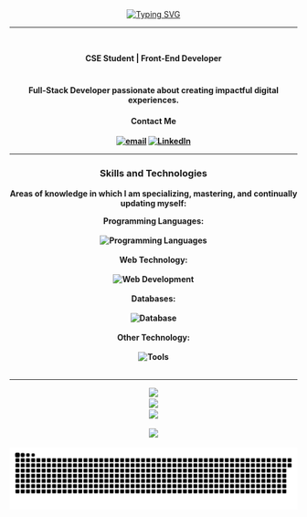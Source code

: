 

<div align="center">
<a href="https://git.io/typing-svg"><img src="https://readme-typing-svg.herokuapp.com?font=Jersey+15&size=31&pause=1000&color=2ECC71&center=true&vCenter=true&width=500&lines=Hi+Guys+!!;Explore+the+code+that+shapes+my+journey" alt="Typing SVG" /></a>
</div>

---



<div align= "center">
  <br>

 <strong> CSE Student | Front-End Developer <strong>
  

#

<p> Full-Stack Developer passionate about creating impactful digital experiences. 
</p>


<h4> <strong>  Contact Me </strong> </h4>
   <p align="center">
      <a href="mailto:siashwin2005@gmail.com">
         <img alt="email" title="Entre em contato" src="https://img.shields.io/badge/Gmail-333333?style=for-the-badge&logo=gmail&logoColor=red"/></a>
	<a href="https://www.linkedin.com/in/ashwinsi/">
         <img alt="LinkedIn" title="LinkedIn" src="https://img.shields.io/badge/LinkedIn-0077B5?style=for-the-badge&logo=linkedin&logoColor=white"/></a>

   </p>
</div>

---
<div align= "Center">
 <h3> <strong> Skills and Technologies</strong> </h3>

Areas of knowledge in which I am specializing, mastering, and continually updating myself:

Programming Languages: 
<br><br>
   <img alt="Programming Languages" src = "https://skillicons.dev/icons?i=java,python"/>
<br><br>
 Web Technology: 
<br><br>
   <img alt="Web Development" src = "https://skillicons.dev/icons?i=html,css,js,nodejs,react,express"/>
<br><br>
 Databases: 
<br><br>
<img alt="Database" src = "https://skillicons.dev/icons?i=mysql,mongo,sqlite"/>
<br><br>
 Other Technology: 
<br><br>
<img alt="Tools" src = "https://skillicons.dev/icons?i=linux,git,github,webstorm,docker"/>
<br><br>



---



![](https://github-readme-stats.vercel.app/api?username=ashwinn-si&theme=gotham&hide_border=false&include_all_commits=false&count_private=false)<br/>
![](https://github-readme-streak-stats.herokuapp.com/?user=ashwinn-si&theme=gotham&hide_border=false)<br/>
![](https://github-readme-stats.vercel.app/api/top-langs/?username=ashwinn-si&theme=gotham&hide_border=false&include_all_commits=false&count_private=false&layout=compact)


[![](https://visitcount.itsvg.in/api?id=ashwinn-si&icon=0&color=2)](https://visitcount.itsvg.in)

</div>
<picture>
  <source media="(prefers-color-scheme: dark)" srcset="https://raw.githubusercontent.com/ashwinn-si/ashwinn-si/output/github-snake-dark.svg" />
  <source media="(prefers-color-scheme: light)" srcset="https://raw.githubusercontent.com/ashwinn-si/ashwinn-si/output/github-snake.svg" />
  <img alt="github-snake" src="https://raw.githubusercontent.com/ashwinn-si/ashwinn-si/output/github-snake.svg" />
</picture>

 

 
